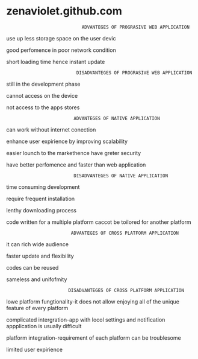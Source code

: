 # zenaviolet.github.com
                                ADVANTEGES OF PROGRASIVE WEB APPLICATION 

 use up less storage space on the user devic
  
  good perfomence in poor network condition
  
  short loading time hence instant update
  
                              DISADVANTEGES OF PROGRASIVE WEB APPLICATION
  
  still in the development phase
  
  cannot access on the device
  
  not access to the apps stores
  
                             ADVANTEGES OF NATIVE APPLICATION
  
  can work without internet conection
  
  enhance user expirience by improving scalability
  
  easier lounch to the markethence have greter security
  
  have better perfomence and faster than web application
  
                             DISADVANTEGES OF NATIVE APPLICATION
  
  time consuming development
  
  require frequent installation
  
  lenthy downloading process
  
  code written for a multiple platform caccot be toilored for another platform
  
                            ADVANTEGES OF CROSS PLATFORM APPLICATION
  
  it can rich wide audience
  
  faster update and flexibility
  
  codes can be reused
  
  sameless and unifofmity
  
                           DISADVANTEGES OF CROSS PLATFORM APPLICATION
  
  lowe platform fungtionality-it does not allow enjoying all of the unique feature of every platform
  
  complicated intergration-app with locol settings and notification appplication is usually difficult
  
  platform integration-requirement of each platform can be troublesome
  
  limited user expirience
  
  
  
  
  
  
  
  
  
  
  
  
  
